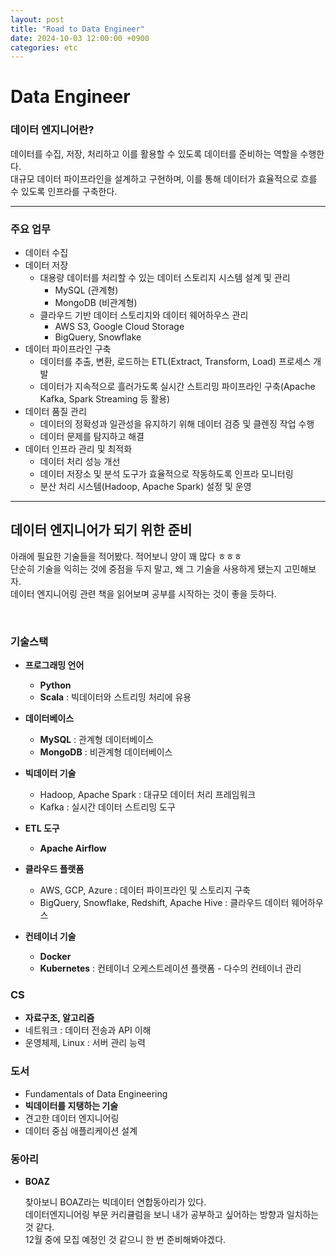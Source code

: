 ```yaml
---
layout: post
title: "Road to Data Engineer"
date: 2024-10-03 12:00:00 +0900
categories: etc
---
```


# **Data Engineer**
### **데이터 엔지니어란?**
데이터를 수집, 저장, 처리하고 이를 활용할 수 있도록 데이터를 준비하는 역할을 수행한다. <br>
대규모 데이터 파이프라인을 설계하고 구현하며, 이를 통해 데이터가 효율적으로 흐를 수 있도록 인프라를 구축한다. 

---------------------------------------------------

### **주요 업무**
- 데이터 수집
- 데이터 저장
  - 대용량 데이터를 처리할 수 있는 데이터 스토리지 시스템 설계 및 관리
    - MySQL (관계형)
    - MongoDB (비관계형)
  - 클라우드 기반 데이터 스토리지와 데이터 웨어하우스 관리
    - AWS S3, Google Cloud Storage
    - BigQuery, Snowflake
- 데이터 파이프라인 구축
  - 데이터를 추출, 변환, 로드하는 ETL(Extract, Transform, Load) 프로세스 개발
  - 데이터가 지속적으로 흘러가도록 실시간 스트리밍 파이프라인 구축(Apache Kafka, Spark Streaming 등 활용)
- 데이터 품질 관리
  - 데이터의 정확성과 일관성을 유지하기 위해 데이터 검증 및 클렌징 작업 수행
  - 데이터 문제를 탐지하고 해결
- 데이터 인프라 관리 및 최적화
  - 데이터 처리 성능 개선
  - 데이터 저장소 및 분석 도구가 효율적으로 작동하도록 인프라 모니터링
  - 분산 처리 시스템(Hadoop, Apache Spark) 설정 및 운영

---------------------------------------------------

## **데이터 엔지니어가 되기 위한 준비**

아래에 필요한 기술들을 적어봤다. 적어보니 양이 꽤 많다 ㅎㅎㅎ<br> 
단순히 기술을 익히는 것에 중점을 두지 말고, 왜 그 기술을 사용하게 됐는지 고민해보자. <br>
데이터 엔지니어링 관련 책을 읽어보며 공부를 시작하는 것이 좋을 듯하다. 

<br>

### **기술스택**

- **프로그래밍 언어**
  - **Python**
  - **Scala** 
    : 빅데이터와 스트리밍 처리에 유용 

- **데이터베이스**
  - **MySQL** 
    : 관계형 데이터베이스
  - **MongoDB** 
    : 비관계형 데이터베이스
    
- **빅데이터 기술**
  - Hadoop, Apache Spark
    : 대규모 데이터 처리 프레임워크
  - Kafka
    : 실시간 데이터 스트리밍 도구
    
- **ETL 도구**
  - **Apache Airflow** 

- **클라우드 플랫폼**
  - AWS, GCP, Azure
    : 데이터 파이프라인 및 스토리지 구축
  - BigQuery, Snowflake, Redshift, Apache Hive
    : 클라우드 데이터 웨어하우스 

- **컨테이너 기술**
  - **Docker**
  - **Kubernetes**
  : 컨테이너 오케스트레이션 플랫폼 - 다수의 컨테이너 관리

### CS
- **자료구조, 알고리즘**
-	네트워크 
  : 데이터 전송과 API 이해
- 운영체제, Linux
  : 서버 관리 능력

### 도서
- Fundamentals of Data Engineering
- **빅데이터를 지탱하는 기술**
- 견고한 데이터 엔지니어링
- 데이터 중심 애플리케이션 설계

### 동아리
- **BOAZ**

    찾아보니 BOAZ라는 빅데이터 연합동아리가 있다. <br>
    데이터엔지니어링 부문 커리큘럼을 보니 내가 공부하고 싶어하는 방향과 일치하는 것 같다. <br>
    12월 중에 모집 예정인 것 같으니 한 번 준비해봐야겠다. 